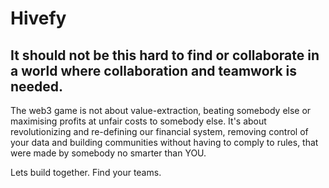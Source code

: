 # Hivefy

## It should not be this hard to find or collaborate in a world where collaboration and teamwork is needed.

The web3 game is not about value-extraction, beating somebody else or maximising profits at unfair costs to somebody else.
It's about revolutionizing and re-defining our financial system, removing control of your data and building communities without having to comply to rules, that were made by somebody no smarter than YOU.

Lets build together. Find your teams.